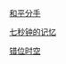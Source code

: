 [和平分手](https://mvwebfs.ali.kugou.com/202212121154/2ff3968113916788a1e39bb9af91d7af/v2/aca34504c3b3b9dc9a5597867cd82a39/G136/M07/02/1D/yA0DAFtrs_WAAoAuAPyLq8xGIIY789.mp4?from=share)

[七秒钟的记忆](https://mvwebfs.ali.kugou.com/202212121148/737febb8d5ccf6220eb93447260b414c/v2/6c1c6b1f9b7151ecf6d0ad9f8c124b4a/G149/M03/15/13/dZQEAFu8PNmANEUWANdBOMB3Z_U416.mp4?from=share)

[错位时空](https://mvwebfs.tx.kugou.com/202212121157/b9ac4094555dc0fe3d8f6d5847d0d285/v2/58ace26c5a02f31f943caab0224d5af6/KGTX/CLTX002/58ace26c5a02f31f943caab0224d5af6.mp4?from=share)


